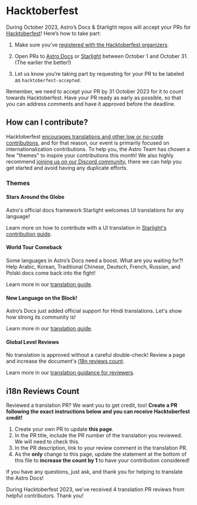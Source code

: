 # Hacktoberfest

During October 2023, Astro’s Docs & Starlight repos will accept your PRs for [Hacktoberfest](https://hacktoberfest.com/)! Here’s how to take part:

1. Make sure you’ve [registered with the Hacktoberfest organizers](https://hacktoberfest.com/).

2. Open PRs to [Astro Docs](https://github.com/withastro/docs/) or [Starlight](https://github.com/withastro/starlight/) between October 1 and October 31. (The earlier the better!)

3. Let us know you’re taking part by requesting for your PR to be labeled as `hacktoberfest-accepted`.

Remember, we need to accept your PR by 31 October 2023 for it to count towards Hacktoberfest. Have your PR ready as early as possible, so that you can address comments and have it approved before the deadline.

## How can I contribute?

Hacktoberfest [encourages translations and other low or no-code contributions](https://hacktoberfest.com/participation/#low-or-non-code), and for that reason, our event is primarily focused on internationalization contributions. To help you, the Astro Team has chosen a few "themes" to inspire your contributions this month! We also highly recommend [joining us on our Discord community](https://astro.build/chat/), there we can help you get started and avoid having any duplicate efforts. 

### Themes

#### Stars Around the Globe

Astro's official docs framework Starlight welcomes UI translations for any language! 

Learn more on how to contribute with a UI translation in [Starlight's contribution guide](https://github.com/withastro/starlight/blob/main/CONTRIBUTING.md#translating-starlights-ui).

#### World Tour Comeback 

Some languages in Astro’s Docs need a boost. What are you waiting for?! Help Arabic, Korean, Traditional Chinese, Deutsch, French, Russian, and Polski docs come back into the fight!

Learn more in our [translation guide](https://github.com/withastro/docs/blob/main/contributor-guides/translating-astro-docs.md).


#### New Language on the Block!

Astro’s Docs just added official support for Hindi translations. Let's show how strong its community is!

Learn more in our [translation guide](https://github.com/withastro/docs/blob/main/contributor-guides/translating-astro-docs.md).

#### Global Level Reviews 

No translation is approved without a careful double-check! Review a page and increase the document's [i18n reviews count](#i18n-reviews-count).

Learn more in our [translation guidance for reviewers](https://github.com/withastro/docs/blob/main/contributor-guides/translating-astro-docs.md#reviewing-someone-elses-pr).

## i18n Reviews Count

Reviewed a translation PR? We want you to get credit, too! **Create a PR following the exact instructions below and you can receive Hacktoberfest credit!**

1. Create your own PR to update **this page**.
2. In the PR title, include the PR number of the translation you reviewed. We will need to check this.
3. In the PR description, link to your review comment in the translation PR.
4. As the **only** change to this page, update the statement at the bottom of this file to **increase the count by 1** to have your contribution considered!

If you have any questions, just ask, and thank you for helping to translate the Astro Docs!

During Hacktoberfest 2023, we've received 4 translation PR reviews from helpful contributors. Thank you!
